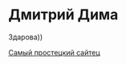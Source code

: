 # Дмитрий Дима
Здарова))


[Самый простецкий сайтец](Dementiy-Dev.github.io/lesson_12/index.html "Очень просто")
